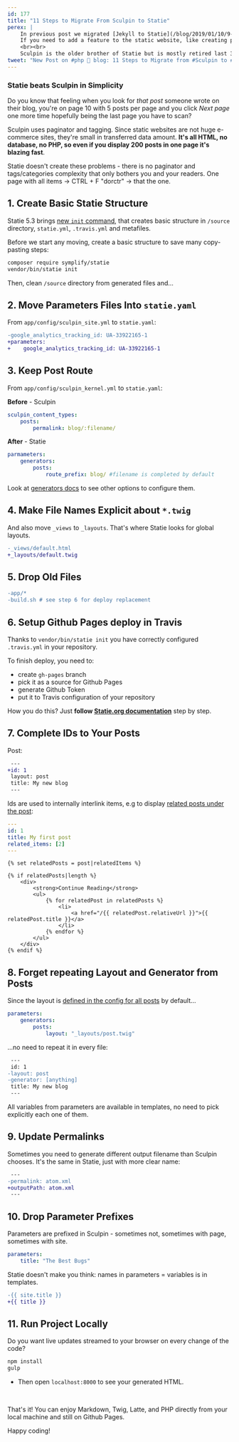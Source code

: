 ```yaml
---
id: 177
title: "11 Steps to Migrate From Sculpin to Statie"
perex: |
    In previous post we migrated [Jekyll to Statie](/blog/2019/01/10/9-steps-to-migrate-from-jekyll-to-statie/).
    If you need to add a feature to the static website, like creating preview images for Instagram, **you need PHP**.
    <br><br>
    Sculpin is the older brother of Statie but is mostly retired last 3 years. Do you want to get on track with modern PHP on your static website? Here is how.
tweet: "New Post on #php 🐘 blog: 11 Steps to Migrate from #Sculpin to #Statie"
---
```


### Statie beats Sculpin in Simplicity

Do you know that feeling when you look for *that post* someone wrote on their blog, you're on page 10 with 5 posts per page and you click *Next page* one more time hopefully being the last page you have to scan?

Sculpin uses paginator and tagging. Since static websites are not huge e-commerce sites, they're small in transferred data amount. **It's all HTML, no database, no PHP, so even if you display 200 posts in one page it's blazing fast**.

Statie doesn't create these problems - there is no paginator and tags/categories complexity that only bothers you and your readers. One page with all items → CTRL + F "dorctr" → that the one.

## 1. Create Basic Statie Structure

Statie 5.3 brings [new `init` command](/blog/2019/01/07/how-to-create-your-first-php-twig-static-website-under-2-minutes-with-statie/), that creates basic structure in `/source` directory, `statie.yml`, `.travis.yml` and metafiles.

Before we start any moving, create a basic structure to save many copy-pasting steps:

```bash
composer require symplify/statie
vendor/bin/statie init
```

Then, clean `/source` directory from generated files and...

## 2. Move Parameters Files Into `statie.yaml`

From `app/config/sculpin_site.yml` to `statie.yaml`:

```diff
-google_analytics_tracking_id: UA-33922165-1
+parameters:
+    google_analytics_tracking_id: UA-33922165-1
```

## 3. Keep Post Route

From `app/config/sculpin_kernel.yml` to `statie.yaml`:

**Before** - Sculpin

```yaml
sculpin_content_types:
    posts:
        permalink: blog/:filename/
```

**After** - Statie

```yaml
parmameters:
    generators:
        posts:
            route_prefix: blog/ #filename is completed by default
```

Look at [generators docs](https://www.statie.org/docs/generators/) to see other options to configure them.

## 4. Make File Names Explicit about `*.twig`

And also move `_views` to `_layouts`. That's where Statie looks for global layouts.

```diff
-_views/default.html
+_layouts/default.twig
```

## 5. Drop Old Files

```diff
-app/*
-build.sh # see step 6 for deploy replacement
```

## 6. Setup Github Pages deploy in Travis

Thanks to `vendor/bin/statie init` you have correctly configured `.travis.yml` in your repository.

To finish deploy, you need to:

- create `gh-pages` branch
- pick it as a source for Github Pages
- generate Github Token
- put it to Travis configuration of your repository

How you do this? Just **follow [Statie.org documentation](https://www.statie.org/docs/github-pages/)** step by step.

## 7. Complete IDs to Your Posts

Post:

```diff
 ---
+id: 1
 layout: post
 title: My new blog
 ---
```

Ids are used to internally interlink items, e.g to display [related posts under the post](https://www.statie.org/docs/related-items/):

```yaml
---
id: 1
title: My first post
related_items: [2]
---
```

```twig
{% set relatedPosts = post|relatedItems %}

{% if relatedPosts|length %}
    <div>
        <strong>Continue Reading</strong>
        <ul>
            {% for relatedPost in relatedPosts %}
                <li>
                    <a href="/{{ relatedPost.relativeUrl }}">{{ relatedPost.title }}</a>
                </li>
            {% endfor %}
        </ul>
    </div>
{% endif %}
```

## 8. Forget repeating Layout and Generator from Posts

Since the layout is [defined in the config for all posts](https://www.statie.org/docs/generators/) by default...

```yaml
parameters:
    generators:
        posts:
            layout: "_layouts/post.twig"
```

...no need to repeat it in every file:

```diff
 ---
 id: 1
-layout: post
-generator: [anything]
 title: My new blog
 ---
```

All variables from parameters are available in templates, no need to pick explicitly each one of them.

## 9. Update Permalinks

Sometimes you need to generate different output filename than Sculpin chooses. It's the same in Statie, just with more clear name:

```diff
 ---
-permalink: atom.xml
+outputPath: atom.xml
 ---
```

## 10. Drop Parameter Prefixes

Parameters are prefixed in Sculpin - sometimes not, sometimes with page, sometimes with site.

```yaml
parameters:
    title: "The Best Bugs"
```

Statie doesn't make you think: names in parameters = variables is in templates.

```diff
-{{ site.title }}
+{{ title }}
```

## 11. Run Project Locally

Do you want live updates streamed to your browser on every change of the code?

```bash
npm install
gulp
```

- Then open `localhost:8000` to see your generated HTML.

<br>

That's it! You can enjoy Markdown, Twig, Latte, and PHP directly from your local machine and still on Github Pages.

Happy coding!
